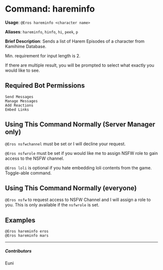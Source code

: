 # Command: hareminfo


**Usage**: `@Eros hareminfo <character name>`

**Aliases**: `hareminfo`, `hinfo`, `hi`, `peek`, `p`

**Brief Description**: Sends a list of Harem Episodes of a character from Kamihime Database.



Min. requirement for input length is 2.

If there are multiple result, you will be prompted to select what exactly you would like to see.

## Required Bot Permissions

```
Send Messages
Manage Messages
Add Reactions
Embed Links
```

## Using This Command Normally (Server Manager only)


`@Eros nsfwchannel` must be set or I will decline your request.

`@Eros nsfwrole` must be set if you would like me to assign NSFW role to gain access to the NSFW channel.

`@Eros loli` is optional if you hate embedding loli contents from the game. Toggle-able command.

## Using This Command Normally (everyone)


`@Eros nsfw` to request access to NSFW Channel and I will assign a role to you. This is only available if the `nsfwrole` is set.

## Examples

```
@Eros hareminfo eros
@Eros hareminfo mars
```


---

##### Contributors


Euni

